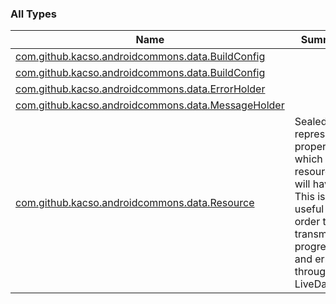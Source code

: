 

### All Types

| Name | Summary |
|---|---|
| [com.github.kacso.androidcommons.data.BuildConfig](../com.github.kacso.androidcommons.data/-build-config/index.md) |  |
| [com.github.kacso.androidcommons.data.BuildConfig](../com.github.kacso.androidcommons.data/-build-config/index.md) |  |
| [com.github.kacso.androidcommons.data.ErrorHolder](../com.github.kacso.androidcommons.data/-error-holder/index.md) |  |
| [com.github.kacso.androidcommons.data.MessageHolder](../com.github.kacso.androidcommons.data/-message-holder/index.md) |  |
| [com.github.kacso.androidcommons.data.Resource](../com.github.kacso.androidcommons.data/-resource/index.md) | Sealed class representing properties which each resource will have. This is useful in order to transmit progress and errors through LiveData |
